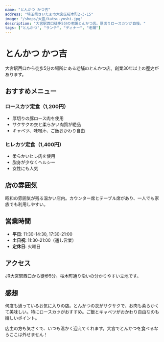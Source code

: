 ```yaml
---
name: "とんかつ かつ吉"
address: "埼玉県さいたま市大宮区桜木町2-3-15"
image: "/shops/大宮/katsu-yoshi.jpg"
description: "大宮駅西口徒歩5分の老舗とんかつ店。厚切りロースカツが自慢。"
tags: ["とんかつ", "ランチ", "ディナー", "老舗"]
---
```


# とんかつ かつ吉

大宮駅西口から徒歩5分の場所にある老舗のとんかつ店。創業30年以上の歴史があります。

## おすすめメニュー

### ロースカツ定食（1,200円）
- 厚切りの豚ロース肉を使用
- サクサクの衣と柔らかい肉質が絶品
- キャベツ、味噌汁、ご飯おかわり自由

### ヒレカツ定食（1,400円）
- 柔らかいヒレ肉を使用
- 脂身が少なくヘルシー
- 女性にも人気

## 店の雰囲気

昭和の雰囲気が残る温かい店内。カウンター席とテーブル席があり、一人でも家族でも利用しやすい。

## 営業時間

- **平日**: 11:30-14:30, 17:30-21:00
- **土日祝**: 11:30-21:00（通し営業）
- **定休日**: 火曜日

## アクセス

JR大宮駅西口から徒歩5分。桜木町通り沿いの分かりやすい立地です。

## 感想

何度も通っているお気に入りの店。とんかつの衣がサクサクで、お肉も柔らかくて美味しい。特にロースカツがおすすめ。ご飯とキャベツがおかわり自由なのも嬉しいポイント。

店主の方も気さくで、いつも温かく迎えてくれます。大宮でとんかつを食べるならここは外せません！ 